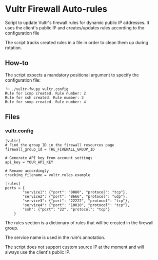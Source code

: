 # Vultr Firewall Auto-rules
Script to update Vultr's firewall rules for dynamic public IP addresses.
It uses the client's public IP and creates/updates rules according to the configuration file

The script tracks created rules in a file in order to clean them up during rotation.

## How-to
The script expects a mandatory positional argument to specify the configuration file:

```
╰─ ./vultr-fw.py vultr.config 
Rule for icmp created. Rule number: 2
Rule for ssh created. Rule number: 3
Rule for snmp created. Rule number: 4

```

## Files

### vultr.config

```
[vultr]
# Find the group ID in the firewall resources page
firewall_group_id = THE_FIREWALL_GROUP_ID

# Generate API key from account settings
api_key = YOUR_API_KEY

# Rename accordingly
tracking_filename = vultr.rules.example

[rules]
ports = {
        "service1": {"port": "8080", "protocol": "tcp"},
        "service2": {"port": "8666", "protocol": "udp"},
        "service3": {"port": "22222", "protocol": "tcp"},
        "service4": {"port": "10010", "protocol": "tcp"},
        "ssh": {"port": "22", "protocol": "tcp"}
    }
```
The rules section is a dictionary of rules that will be created in the firewall group. 

The service name is used in the rule's annotation. 

The script does not support custom source IP at the moment and will always use the client's public IP.


### 